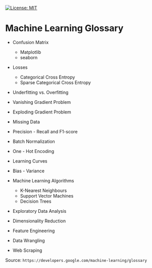 [![License: MIT](https://img.shields.io/badge/License-MIT-yellow.svg)](https://opensource.org/licenses/MIT)

# Machine Learning Glossary

- Confusion Matrix
  - Matplotlib
  - seaborn 

- Losses
  - Categorical Cross Entropy
  - Sparse Categorical Cross Entropy

- Underfitting vs. Overfitting

- Vanishing Gradient Problem

- Exploding Gradient Problem

- Missing Data

- Precision - Recall and F1-score

- Batch Normalization

- One - Hot Encoding

- Learning Curves

- Bias - Variance

- Machine Learning Algorithms
  - K-Nearest Neighbours
  - Support Vector Machines
  - Decision Trees

- Exploratory Data Analysis

- Dimensionality Reduction

- Feature Engineering

- Data Wrangling

- Web Scraping

Source: `https://developers.google.com/machine-learning/glossary`

